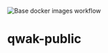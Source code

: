 ![Base docker images workflow](https://github.com/qwak-ai/qwak-public/actions/workflows/github-build-push.yml/badge.svg?branch=main)


# qwak-public
